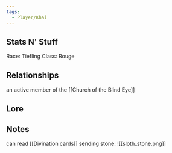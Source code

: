 ```yaml
---
tags:
  - Player/Khai
---
```

## Stats N' Stuff
Race: Tiefling
Class: Rouge

## Relationships

an active member of the [[Church of the Blind Eye]]

## Lore



## Notes
can read [[Divination cards]]
sending stone:
![[sloth_stone.png]]